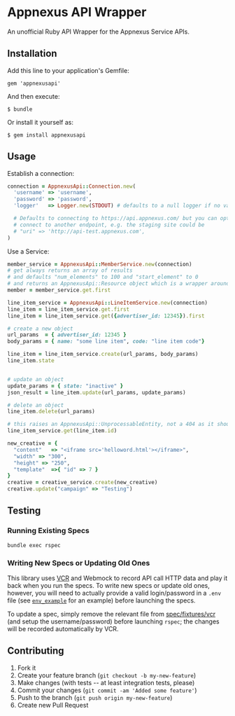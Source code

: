 # Appnexus API Wrapper

An unofficial Ruby API Wrapper for the Appnexus Service APIs.

## Installation

Add this line to your application's Gemfile:

    gem 'appnexusapi'

And then execute:

    $ bundle

Or install it yourself as:

    $ gem install appnexusapi

## Usage

Establish a connection:

```ruby
connection = AppnexusApi::Connection.new(
  'username' => 'username',
  'password' => 'password',
  'logger'   => Logger.new(STDOUT) # defaults to a null logger if no value passed in.

  # Defaults to connecting to https://api.appnexus.com/ but you can optionally pass a uri to
  # connect to another endpoint, e.g. the staging site could be
  # "uri" => 'http://api-test.appnexus.com',
)
```

Use a Service:

```ruby
member_service = AppnexusApi::MemberService.new(connection)
# get always returns an array of results
# and defaults "num_elements" to 100 and "start_element" to 0
# and returns an AppnexusApi::Resource object which is a wrapper around the JSON
member = member_service.get.first

line_item_service = AppnexusApi::LineItemService.new(connection)
line_item = line_item_service.get.first
line_item = line_item_service.get({advertiser_id: 12345}).first

# create a new object
url_params  = { advertiser_id: 12345 }
body_params = { name: "some line item", code: "line item code"}

line_item = line_item_service.create(url_params, body_params)
line_item.state


# update an object
update_params = { state: "inactive" }
json_result = line_item.update(url_params, update_params)

# delete an object
line_item.delete(url_params)

# this raises an AppnexusApi::UnprocessableEntity, not a 404 as it should
line_item_service.get(line_item.id)

new_creative = {
  "content"   => "<iframe src='helloword.html'></iframe>",
  "width" => "300",
  "height" => "250",
  "template"  =>{ "id" => 7 }
}
creative = creative_service.create(new_creative)
creative.update("campaign" => "Testing")
```

## Testing

### Running Existing Specs
```
bundle exec rspec
```

### Writing New Specs or Updating Old Ones
This library uses [VCR](https://github.com/vcr/vcr) and Webmock to record API call HTTP data and play it back when you run the specs.  To write new specs or update old ones, however, you will need to actually provide a valid login/password in a `.env` file (see [`env_example`](env_example) for an example) before launching the specs.

To update a spec, simply remove the relevant file from [spec/fixtures/vcr](spec/fixtures/vcr) (and setup the username/password) before launching `rspec`; the changes will be recorded automatically by VCR.


## Contributing

1. Fork it
2. Create your feature branch (`git checkout -b my-new-feature`)
3. Make changes (with tests -- at least integration tests, please)
3. Commit your changes (`git commit -am 'Added some feature'`)
4. Push to the branch (`git push origin my-new-feature`)
5. Create new Pull Request
